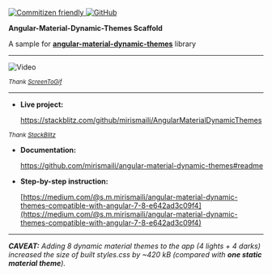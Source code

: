 <p dir="auto">
    <a href="http://commitizen.github.io/cz-cli/">
        <img alt="Commitizen friendly" src="https://img.shields.io/badge/commitizen-friendly-brightgreen.svg">
    </a>
    <a href="https://github.com/mirismaili/AngularMaterialDynamicThemes/blob/master/LICENSE">
        <img alt="GitHub" src="https://img.shields.io/github/license/mirismaili/AngularMaterialDynamicThemes.svg">
    </a>
</p>

**Angular-Material-Dynamic-Themes Scaffold**

A sample for [**angular-material-dynamic-themes**](https://github.com/mirismaili/angular-material-dynamic-themes#readme) library

***

![Video](https://raw.githubusercontent.com/mirismaili/AngularMaterialDynamicThemes/572b07011fd8f00c9444ada23be3f6105ea66901/res/preview.gif "Video")

<sup>*Thank [ScreenToGif](https://www.screentogif.com/)*</sup>

***

- **Live project:**

    https://stackblitz.com/github/mirismaili/AngularMaterialDynamicThemes

<sup>*Thank [StackBlitz](https://stackblitz.com/)*</sup>

- **Documentation:**

    https://github.com/mirismaili/angular-material-dynamic-themes#readme

- **Step-by-step instruction:**

    [https://medium.com/@s.m.mirismaili/angular-material-dynamic-themes-compatible-with-angular-7-8-e642ad3c09f4](https://medium.com/@s.m.mirismaili/angular-material-dynamic-themes-compatible-with-angular-7-8-e642ad3c09f4)


***

***CAVEAT:** Adding 8 dynamic material themes to the app (4 lights + 4 darks) increased the size of built styles.css by ~420 kB (compared with **one static material theme**).*
